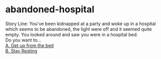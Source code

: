 # abandoned-hospital
Story Line: You've been kidnapped at a party and woke up in a hospital which seems to be abandoned, the light were off and it seemed quite empty. You looked around and saw you were in a hospital bed.  
Do you want to...   
  [A. Get up from the bed](the-room/the-room.md)  
  [B. Stay Resting](noise-nearby/you-hear-a-noise.md)

